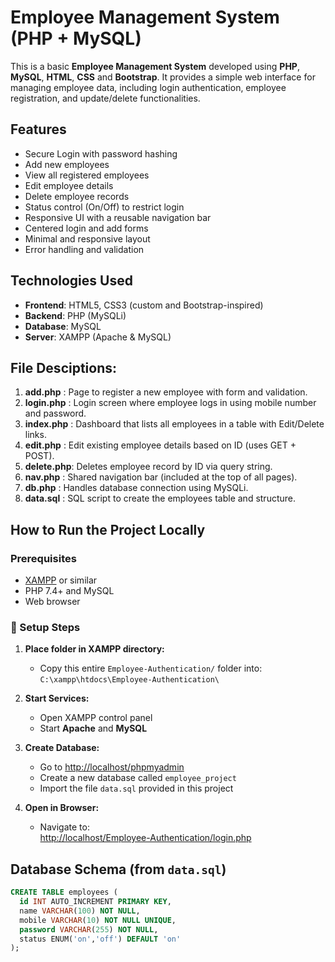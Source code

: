 # Employee Management System (PHP + MySQL)

This is a basic **Employee Management System** developed using **PHP**, **MySQL**, **HTML**, **CSS** and **Bootstrap**. It provides a simple web interface for managing employee data, including login authentication, employee registration, and update/delete functionalities.

## Features

-  Secure Login with password hashing
-  Add new employees
-  View all registered employees
-  Edit employee details
-  Delete employee records
-  Status control (On/Off) to restrict login
-  Responsive UI with a reusable navigation bar
-  Centered login and add forms
-  Minimal and responsive layout
-  Error handling and validation

## Technologies Used

- **Frontend**: HTML5, CSS3 (custom and Bootstrap-inspired)
- **Backend**: PHP (MySQLi)
- **Database**: MySQL
- **Server**: XAMPP (Apache & MySQL)

## File Desciptions:
1. **add.php**   : Page to register a new employee with form and validation.
2. **login.php** : Login screen where employee logs in using mobile number and password.
3. **index.php** : Dashboard that lists all employees in a table with Edit/Delete links.
4. **edit.php**  : Edit existing employee details based on ID (uses GET + POST).
5. **delete.php**: Deletes employee record by ID via query string.
6. **nav.php**   : Shared navigation bar (included at the top of all pages).
7. **db.php**    : Handles database connection using MySQLi.
8. **data.sql**  : SQL script to create the employees table and structure.

## How to Run the Project Locally

### Prerequisites

- [XAMPP](https://www.apachefriends.org/) or similar
- PHP 7.4+ and MySQL
- Web browser

### 🔧 Setup Steps

1. **Place folder in XAMPP directory:**
   - Copy this entire `Employee-Authentication/` folder into:  
     `C:\xampp\htdocs\Employee-Authentication\`

2. **Start Services:**
   - Open XAMPP control panel
   - Start **Apache** and **MySQL**

3. **Create Database:**
   - Go to [http://localhost/phpmyadmin](http://localhost/phpmyadmin)
   - Create a new database called `employee_project`
   - Import the file `data.sql` provided in this project

4. **Open in Browser:**
   - Navigate to:  
     [http://localhost/Employee-Authentication/login.php](http://localhost/Employee-Authentication/login.php)

##  Database Schema (from `data.sql`)

```sql
CREATE TABLE employees (
  id INT AUTO_INCREMENT PRIMARY KEY,
  name VARCHAR(100) NOT NULL,
  mobile VARCHAR(10) NOT NULL UNIQUE,
  password VARCHAR(255) NOT NULL,
  status ENUM('on','off') DEFAULT 'on'
);




